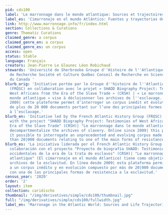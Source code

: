 ```yaml
---
pid: cds100
label: 'Le marronnage dans le monde atlantique: Sources et trajectoires de vie'
label_es: 'Cimarronaje en el mundo Atlántico: Fuentes y trayectorias de vida'
link: http://www.marronnage.info/fr/index.html
section: Collections & Curations
genre: Thematic Curations
claimed_genre: a corpus
claimed_genre_en: a corpus
claimed_genre_es: un corpus
access: open
status: Stable
language: Français
creators: Jean-Pierre Le Glaunec Léon Robichaud
stewards: 'Université de Sherbrooke Groupe d''Histoire de l''Atlantique Français Fonds
  de Recherche Société et Culture Québec Conseil de Recherche en Sciences Humaines
  du Canada '
blurb_orig: 'Initiative portée par le Groupe d''histoire de l''Atlantique Français
  (FRQSC) en collaboration avec le projet « SHADD Biography Project: Testimonies of
  West Africans from the Era of the Slave Trade » (CRSH) | « Le marronnage dans le
  monde atlantique » vise à décloisonner les archives de l''esclavage. En ligne depuis
  2009| cette plateforme permet d’interroger un corpus inédit et évolutif composé
  de plus de 20 000 documents portant sur l’une des principales formes de résistance
  à l’esclavage.'
blurb_en: 'Initiative led by the French Atlantic History Group (FRQSC) in collaboration
  with the project "SHADD Biography Project: Testimonies of West Africans from the
  Era of the Slave Trade" (CRSH)| "Le marronnage dans le monde atlantique" aims to
  decompartmentalize the archives of slavery. Online since 2009| this platform makes
  it possible to interrogate an unprecedented and evolving corpus made up of more
  than 20|000 documents relating to one of the main forms of resistance to slavery.'
blurb_es: 'La iniciativa liderada por el French Atlantic History Group (FRQSC) en
  colaboración con el proyecto "Proyecto de biografía SHADD: Testimonios de africanos
  occidentales de la era de la trata de esclavos" (CRSH)| "Le marronnage dans le monde
  atlantique" (El cimarronaje en el mundo Atlantico) tiene como objetivo reunir los
  archivos de la esclavitud. En línea desde 2009| esta plataforma permite interrogar
  a un corpus inédito y en evolución compuesto por más de 20|000 documentos relacionados
  con una de las principales formas de resistencia a la esclavitud.'
census_year: '2020'
order: '2'
layout: item
collection: caridischo
thumbnail: "/img/derivatives/simple/cds100/thumbnail.jpg"
full: "/img/derivatives/simple/cds100/fullwidth.jpg"
label_en: 'Marronage in the Atlantic World: Sources and Life Trajectories'
---
```

